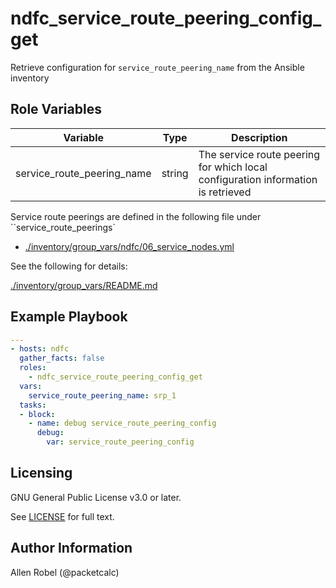 # ndfc_service_route_peering_config_get

Retrieve configuration for ``service_route_peering_name`` from the Ansible inventory

## Role Variables

Variable                   | Type   | Description
---------------------------|--------|----------------------------------------
service_route_peering_name | string | The service route peering for which local configuration information is retrieved

Service route peerings are defined in the following file under ``service_route_peerings`

- [./inventory/group_vars/ndfc/06_service_nodes.yml](/inventory/group_vars/ndfc/06_service_nodes.yml)

See the following for details:

[./inventory/group_vars/README.md](/inventory/group_vars/README.md)

## Example Playbook

```yaml
---
- hosts: ndfc
  gather_facts: false
  roles:
    - ndfc_service_route_peering_config_get
  vars:
    service_route_peering_name: srp_1
  tasks:
  - block:
    - name: debug service_route_peering_config
      debug:
        var: service_route_peering_config
```

## Licensing

GNU General Public License v3.0 or later.

See [LICENSE](https://www.gnu.org/licenses/gpl-3.0.txt) for full text.

## Author Information

Allen Robel (@packetcalc)
